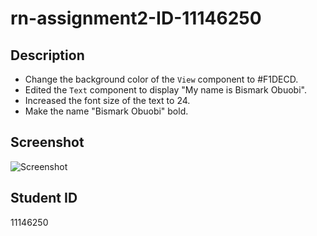 # rn-assignment2-ID-11146250

## Description
- Change the background color of the `View` component to #F1DECD.
- Edited the `Text` component to display "My name is Bismark Obuobi".
- Increased the font size of the text to 24.
- Make the name "Bismark Obuobi" bold.

## Screenshot
![Screenshot](Screenshot(258).png)

## Student ID
11146250